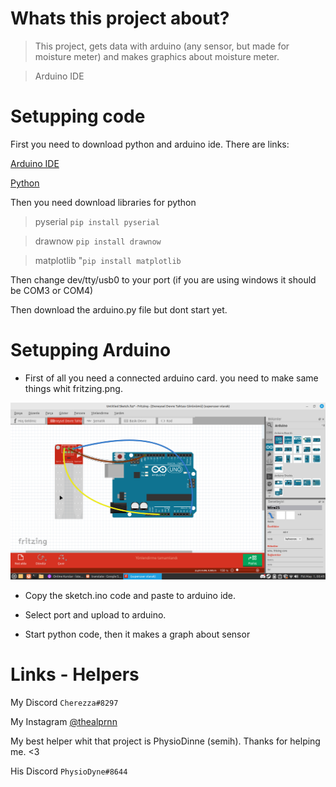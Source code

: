 # Whats this project about?

>This project, gets data with arduino (any sensor, but made for moisture meter) and makes graphics about moisture meter.

>Arduino IDE 

# Setupping code

First you need to download python and arduino ide. 
There are links:

[Arduino IDE](https://www.arduino.cc/en/software)

[Python](https://www.python.org/downloads/)

Then you need download libraries for python

>pyserial
`pip install pyserial`

>drawnow
`pip install drawnow`

>matplotlib
"`pip install matplotlib`

Then change dev/tty/usb0 to your port 
(if you are using windows it should be COM3 or COM4)

Then download the arduino.py file but dont start yet.

# Setupping Arduino

- First of all you need a connected arduino card. you need to make same things whit fritzing.png.

![Schema](fritzing.png)

- Copy the sketch.ino code and paste to arduino ide.

- Select port and upload to arduino.

- Start python code, then it makes a graph about sensor

# Links - Helpers

My Discord `Cherezza#8297`

My Instagram [@thealprnn](https://instagram.com/thealpernn)



My best helper whit that project is PhysioDinne (semih). Thanks for helping me. <3

His Discord `PhysioDyne#8644`
